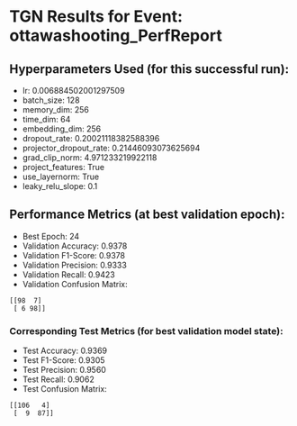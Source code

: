 # TGN Results for Event: ottawashooting_PerfReport

## Hyperparameters Used (for this successful run):
- lr: 0.006884502001297509
- batch_size: 128
- memory_dim: 256
- time_dim: 64
- embedding_dim: 256
- dropout_rate: 0.20021118382588396
- projector_dropout_rate: 0.21446093073625694
- grad_clip_norm: 4.971233219922118
- project_features: True
- use_layernorm: True
- leaky_relu_slope: 0.1

## Performance Metrics (at best validation epoch):
- Best Epoch: 24
- Validation Accuracy: 0.9378
- Validation F1-Score: 0.9378
- Validation Precision: 0.9333
- Validation Recall: 0.9423
- Validation Confusion Matrix:
```
[[98  7]
 [ 6 98]]
```

### Corresponding Test Metrics (for best validation model state):
- Test Accuracy: 0.9369
- Test F1-Score: 0.9305
- Test Precision: 0.9560
- Test Recall: 0.9062
- Test Confusion Matrix:
```
[[106   4]
 [  9  87]]
```
